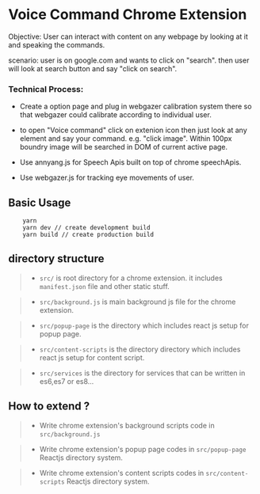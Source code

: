 # Voice Command Chrome Extension

Objective: User can interact with content on any webpage by looking at it and speaking the commands.

scenario: user is on google.com and wants to click on "search". then user will look at search button and say "click on search".

### Technical Process:

- Create a option page and plug in webgazer calibration system there so that webgazer could calibrate according to individual user.

- to open "Voice command" click on extenion icon then just look at any element and say your command. e.g. "click image". Within 100px boundry image will be searched in DOM of current active page.

- Use annyang.js for Speech Apis built on top of chrome speechApis.
- Use webgazer.js for tracking eye movements of user.

## Basic Usage

```
    yarn
    yarn dev // create development build
    yarn build // create production build
```

## directory structure

> - `src/` is root directory for a chrome extension. it includes `manifest.json` file and other static stuff.

> - `src/background.js` is main background js file for the chrome extension.

> - `src/popup-page` is the directory which includes react js setup for popup page.

> - `src/content-scripts` is the directory directory which includes react js setup for content script.

> - `src/services` is the directory for services that can be written in es6,es7 or es8...

## How to extend ?

> - Write chrome extension's background scripts code in `src/background.js`

> - Write chrome extension's popup page codes in `src/popup-page` Reactjs directory system.

> - Write chrome extension's content scripts codes in `src/content-scripts` Reactjs directory system.
